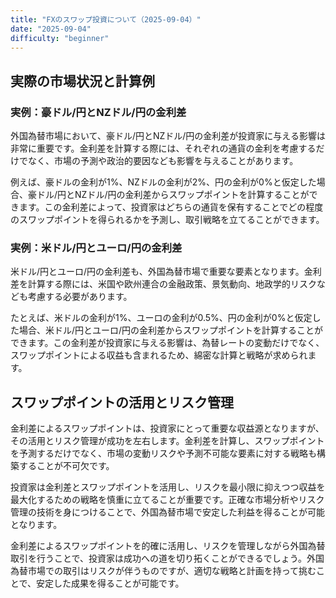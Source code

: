```yaml
---
title: "FXのスワップ投資について（2025-09-04）"
date: "2025-09-04"
difficulty: "beginner"
---
```


## 実際の市場状況と計算例

### 実例：豪ドル/円とNZドル/円の金利差
外国為替市場において、豪ドル/円とNZドル/円の金利差が投資家に与える影響は非常に重要です。金利差を計算する際には、それぞれの通貨の金利を考慮するだけでなく、市場の予測や政治的要因なども影響を与えることがあります。

例えば、豪ドルの金利が1%、NZドルの金利が2%、円の金利が0%と仮定した場合、豪ドル/円とNZドル/円の金利差からスワップポイントを計算することができます。この金利差によって、投資家はどちらの通貨を保有することでどの程度のスワップポイントを得られるかを予測し、取引戦略を立てることができます。

### 実例：米ドル/円とユーロ/円の金利差
米ドル/円とユーロ/円の金利差も、外国為替市場で重要な要素となります。金利差を計算する際には、米国や欧州連合の金融政策、景気動向、地政学的リスクなども考慮する必要があります。

たとえば、米ドルの金利が1%、ユーロの金利が0.5%、円の金利が0%と仮定した場合、米ドル/円とユーロ/円の金利差からスワップポイントを計算することができます。この金利差が投資家に与える影響は、為替レートの変動だけでなく、スワップポイントによる収益も含まれるため、綿密な計算と戦略が求められます。

## スワップポイントの活用とリスク管理

金利差によるスワップポイントは、投資家にとって重要な収益源となりますが、その活用とリスク管理が成功を左右します。金利差を計算し、スワップポイントを予測するだけでなく、市場の変動リスクや予測不可能な要素に対する戦略も構築することが不可欠です。

投資家は金利差とスワップポイントを活用し、リスクを最小限に抑えつつ収益を最大化するための戦略を慎重に立てることが重要です。正確な市場分析やリスク管理の技術を身につけることで、外国為替市場で安定した利益を得ることが可能となります。

金利差によるスワップポイントを的確に活用し、リスクを管理しながら外国為替取引を行うことで、投資家は成功への道を切り拓くことができるでしょう。外国為替市場での取引はリスクが伴うものですが、適切な戦略と計画を持って挑むことで、安定した成果を得ることが可能です。
